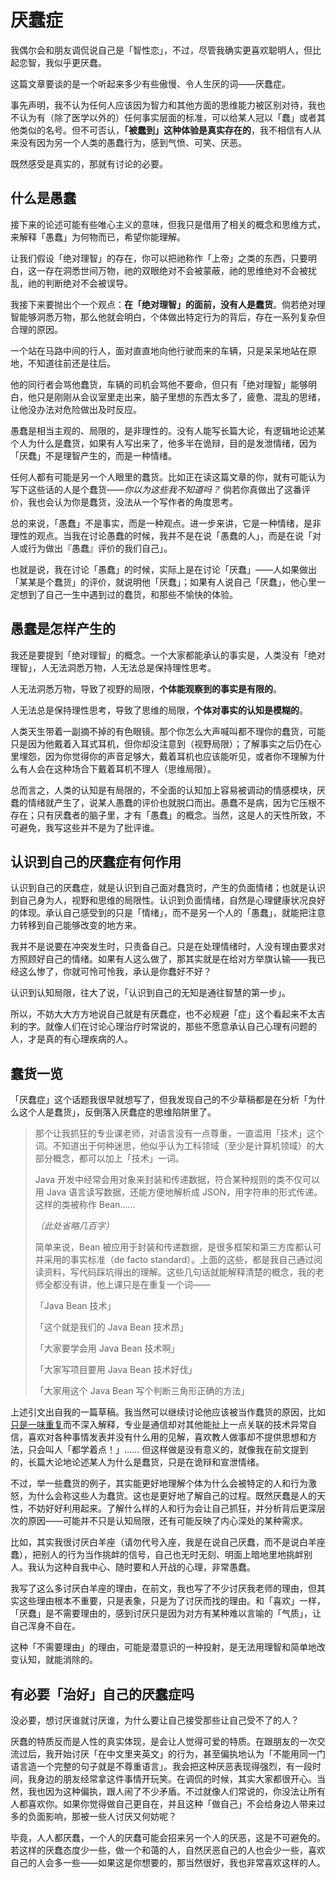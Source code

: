 # 厌蠢症

我偶尔会和朋友调侃说自己是「智性恋」，不过，尽管我确实更喜欢聪明人，但比起恋智，我似乎更厌蠢。

这篇文章要谈的是一个听起来多少有些傲慢、令人生厌的词——厌蠢症。

事先声明，我不认为任何人应该因为智力和其他方面的思维能力被区别对待，我也不认为有（除了医学以外的）任何事实层面的标准，可以给某人冠以「蠢」或者其他类似的名号。但不可否认，**「被蠢到」这种体验是真实存在的**，我不相信有人从来没有因为另一个人类的愚蠢行为，感到气愤、可笑、厌恶。

既然感受是真实的，那就有讨论的必要。

## 什么是愚蠢

接下来的论述可能有些唯心主义的意味，但我只是借用了相关的概念和思维方式，来解释「愚蠢」为何物而已，希望你能理解。

让我们假设「绝对理智」的存在，你可以把祂称作「上帝」之类的东西，只要明白，这一存在洞悉世间万物，祂的双眼绝对不会被蒙蔽，祂的思维绝对不会被扰乱，祂的判断绝对不会被误导。

我接下来要抛出个一个观点：**在「绝对理智」的面前，没有人是蠢货**。倘若绝对理智能够洞悉万物，那么他就会明白，个体做出特定行为的背后，存在一系列复杂但合理的原因。

一个站在马路中间的行人，面对直直地向他行驶而来的车辆，只是呆呆地站在原地，不知道往前还是往后。

他的同行者会骂他蠢货，车辆的司机会骂他不要命，但只有「绝对理智」能够明白，他只是刚刚从会议室里走出来，脑子里想的东西太多了，疲惫、混乱的思绪，让他没办法对危险做出及时反应。

愚蠢是相当主观的、局限的，是非理性的。没有人能写长篇大论，有逻辑地论述某个人为什么是蠢货，如果有人写出来了，他多半在诡辩，目的是发泄情绪，因为「厌蠢」不是理智产生的，而是一种情绪。

任何人都有可能是另一个人眼里的蠢货。比如正在读这篇文章的你，就有可能认为写下这些话的人是个蠢货——*你以为这些我不知道吗？* 倘若你真做出了这番评价，我也会认为你是蠢货，没法从一个写作者的角度思考。

总的来说，「愚蠢」不是事实，而是一种观点。进一步来讲，它是一种情绪，是非理性的观点。当我在讨论愚蠢的时候，我并不是在说「愚蠢的人」，而是在说「对人或行为做出『愚蠢』评价的我们自己」。

也就是说，我在讨论「愚蠢」的时候，实际上是在讨论「厌蠢」——人如果做出「某某是个蠢货」的评价，就说明他「厌蠢」；如果有人说自己「厌蠢」，他心里一定想到了自己一生中遇到过的蠢货，和那些不愉快的体验。

## 愚蠢是怎样产生的

我还是要提到「绝对理智」的概念。一个大家都能承认的事实是，人类没有「绝对理智」，人无法洞悉万物，人无法总是保持理性思考。

人无法洞悉万物，导致了视野的局限，**个体能观察到的事实是有限的**。

人无法总是保持理性思考，导致了思维的局限，**个体对事实的认知是模糊的**。

人类天生带着一副摘不掉的有色眼镜。那个你怎么大声喊叫都不理你的蠢货，可能只是因为他戴着入耳式耳机，但你却没注意到（视野局限）；了解事实之后仍在心里埋怨，因为你觉得你的声音足够大，戴着耳机也应该能听见，或者你不理解为什么有人会在这种场合下戴着耳机不理人（思维局限）。

总而言之，人类的认知是有局限的，不全面的认知加上容易被调动的情感模块，厌蠢的情绪就产生了，说某人愚蠢的评价也就脱口而出。愚蠢不是病，因为它压根不存在；只有厌蠢者的脑子里，才有「愚蠢」的概念。当然，这是人的天性所致，不可避免，我写这些并不是为了批评谁。

## 认识到自己的厌蠢症有何作用

认识到自己的厌蠢症，就是认识到自己面对蠢货时，产生的负面情绪；也就是认识到自己身为人，视野和思维的局限性。认识到负面情绪，自然是心理健康状况良好的体现。承认自己感受到的只是「情绪」，而不是另一个人的「愚蠢」，就能把注意力转移到自己能够改变的地方来。

我并不是说要在冲突发生时，只责备自己。只是在处理情绪时，人没有理由要求对方照顾好自己的情绪。如果有人这么做了，那其实就是在给对方举旗认输——我已经这么惨了，你就可怜可怜我，承认是你蠢好不好？

认识到认知局限，往大了说，「认识到自己的无知是通往智慧的第一步」。

所以，不妨大大方方地说自己就是有厌蠢症，也不必规避「症」这个看起来不太吉利的字。就像人们在讨论心理治疗时常说的，那些不愿意承认自己心理有问题的人，才是真的有心理疾病的人。

## 蠢货一览

「厌蠢症」这个话题我很早就想写了，但我发现自己的不少草稿都是在分析「为什么这个人是蠢货」，反倒落入厌蠢症的思维陷阱里了。

> 那个让我抓狂的专业课老师，对语言没有一点尊重，一直滥用「技术」这个词。不知道出于何种迷思，他似乎认为工科领域（至少是计算机领域）的大部分概念，都可以加上「技术」一词。
>
> Java 开发中经常会用对象来封装和传递数据，符合某种规则的类不仅可以用 Java 语言读写数据，还能方便地解析成 JSON，用字符串的形式传递。这样的类被称作 Bean…… 
>
> *（此处省略几百字）*
>
> 简单来说，Bean 被应用于封装和传递数据，是很多框架和第三方库都认可并采用的事实标准（de facto standard）。上面的这些，都是我自己通过阅读资料，写代码踩坑得出的理解。这些几句话就能解释清楚的概念，我的老师全都没有讲，他上课只是在重复一个词——
>
> 「Java Bean 技术」
>
> 「这个就是我们的 Java Bean 技术昂」
>
> 「大家要学会用 Java Bean 技术啊」
>
> 「大家写项目要用 Java Bean 技术好伐」
>
> 「大家用这个 Java Bean 写个判断三角形正确的方法」

上述引文出自我的一篇草稿。我当然可以继续讨论他应该被当作蠢货的原因，比如[只是一味重复](/posts/重复在剥离意义/)而不深入解释，专业是通信却对其他能扯上一点关联的技术异常自信，喜欢对各种事情发表并没有什么用的见解，喜欢教人做事却不提供思想和方法，只会叫人「都学着点！」…… 但这样做是没有意义的，就像我在前文提到的，长篇大论地论述某人为什么是蠢货，只是在诡辩和宣泄情绪。

不过，举一些蠢货的例子，其实能更好地理解个体为什么会被特定的人和行为激怒，为什么会称这些人为蠢货。这也是更好地了解自己的过程。既然厌蠢是人的天性，不妨好好利用起来。了解什么样的人和行为会让自己抓狂，并分析背后更深层次的原因——可能并不只是认知局限，还有可能反映了内心深处的某种需求。

比如，其实我很讨厌白羊座（请勿代号入座，我是在说自己厌蠢，而不是说白羊座蠢），把别人的行为当作挑衅的信号，自己也无时无刻、明面上暗地里地挑衅别人。我认为这种自我中心、随时要和人开战的心理，非常愚蠢。

我写了这么多讨厌白羊座的理由，在前文，我也写了不少讨厌我老师的理由，但其实这些理由根本不重要，只是表象，只是为了讨厌而找的理由。和「喜欢」一样，「厌蠢」是不需要理由的，感到讨厌只是因为对方有某种难以言喻的「气质」，让自己浑身不自在。

这种「不需要理由」的理由，可能是潜意识的一种投射，是无法用理智和简单地改变认知，就能消除的。

## 有必要「治好」自己的厌蠢症吗

没必要，想讨厌谁就讨厌谁，为什么要让自己接受那些让自己受不了的人？

厌蠢的特质反而是人性的真实体现，是会让人觉得可爱的特质。在跟朋友的一次交流过后，我开始讨厌「在中文里夹英文」的行为，甚至偏执地认为「不能用同一门语言造一个完整的句子就是不尊重语言」。我会把这种厌恶表现得强烈，有一段时间，我身边的朋友经常拿这件事情开玩笑。在调侃的时候，其实大家都很开心。当然，我也因为这种偏执，跟人闹了不少矛盾。不过就像人们常说的，你没法让所有人都喜欢你。如果你觉得做自己更自在，并且这种「做自己」不会给身边人带来过多的负面影响，那被一些人讨厌又何妨呢？

毕竟，人人都厌蠢，一个人的厌蠢可能会招来另一个人的厌恶，这是不可避免的。若这样的厌蠢态度少一些，做一个和蔼的人，自然厌恶自己的人也会少一些，喜欢自己的人会多一些——如果这是你想要的，那当然很好，我也非常喜欢这样的人。

